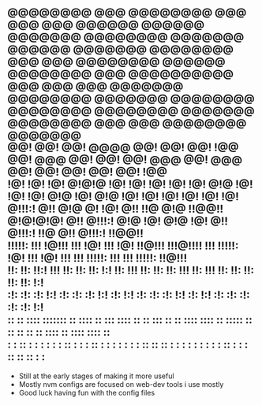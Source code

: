 @@@@@@@@  @@@        @@@@@@@@   @@@  @@@  @@@   @@@@@@    @@@@@@   @@@@@@@  @@@@@@@@     @@@@@@@    @@@@@@   @@@@@@@  @@@@@@@@  @@@  @@@       @@@@@@@@   @@@@@@   
@@@@@@@@  @@@       @@@@@@@@@@  @@@  @@@  @@@  @@@@@@@   @@@@@@@@  @@@@@@@  @@@@@@@@     @@@@@@@@  @@@@@@@@  @@@@@@@  @@@@@@@@  @@@  @@@       @@@@@@@@  @@@@@@@   
@@!       @@!       @@!   @@@@  @@!  @@!  @@!  !@@       @@!  @@@    @@!    @@!          @@!  @@@  @@!  @@@    @@!    @@!       @@!  @@!       @@!       !@@       
!@!       !@!       !@!  @!@!@  !@!  !@!  !@!  !@!       !@!  @!@    !@!    !@!          !@!  @!@  !@!  @!@    !@!    !@!       !@!  !@!       !@!       !@!       
@!!!:!    @!!       @!@ @! !@!  @!!  !!@  @!@  !!@@!!    @!@!@!@!    @!!    @!!!:!       @!@  !@!  @!@  !@!    @!!    @!!!:!    !!@  @!!       @!!!:!    !!@@!!    
!!!!!:    !!!       !@!!!  !!!  !@!  !!!  !@!   !!@!!!   !!!@!!!!    !!!    !!!!!:       !@!  !!!  !@!  !!!    !!!    !!!!!:    !!!  !!!       !!!!!:     !!@!!!   
!!:       !!:       !!:!   !!!  !!:  !!:  !!:       !:!  !!:  !!!    !!:    !!:          !!:  !!!  !!:  !!!    !!:    !!:       !!:  !!:       !!:            !:!  
:!:        :!:      :!:    !:!  :!:  :!:  :!:      !:!   :!:  !:!    :!:    :!:          :!:  !:!  :!:  !:!    :!:    :!:       :!:   :!:      :!:           !:!   
 ::        :: ::::  ::::::: ::   :::: :: :::   :::: ::   ::   :::     ::     :: ::::      :::: ::  ::::: ::     ::     ::        ::   :: ::::   :: ::::  :::: ::   
 :        : :: : :   : : :  :     :: :  : :    :: : :     :   : :     :     : :: ::      :: :  :    : :  :      :      :        :    : :: : :  : :: ::   :: : :
---
- Still at the early stages of making it more useful
- Mostly nvm configs are focused on web-dev tools i use mostly
- Good luck having fun with the config files

